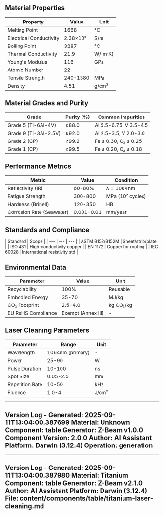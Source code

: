 ## Material Properties
| Property | Value | Unit |
| --- | --- | --- |
| Melting Point | 1668 | °C |
| Electrical Conductivity | 2.38×10⁶ | S/m |
| Boiling Point | 3287 | °C |
| Thermal Conductivity | 21.9 | W/(m·K) |
| Young's Modulus | 116 | GPa |
| Atomic Number | 22 | - |
| Tensile Strength | 240-1380 | MPa |
| Density | 4.51 | g/cm³ |


## Material Grades and Purity
| Grade | Purity (%) | Common Impurities |
| --- | --- | --- |
| Grade 5 (Ti-6Al-4V) | ≥88.0 | Al 5.5-6.75, V 3.5-4.5 |
| Grade 9 (Ti-3Al-2.5V) | ≥92.0 | Al 2.5-3.5, V 2.0-3.0 |
| Grade 2 (CP) | ≥99.2 | Fe ≤ 0.30, O₂ ≤ 0.25 |
| Grade 1 (CP) | ≥99.5 | Fe ≤ 0.20, O₂ ≤ 0.18 |


## Performance Metrics
| Metric | Value | Condition |
| --- | --- | --- |
| Reflectivity (IR) | 60-80% | λ = 1064nm |
| Fatigue Strength | 300-800 | MPa (10⁷ cycles) |
| Hardness (Brinell) | 120-350 | HB |
| Corrosion Rate (Seawater) | 0.001-0.01 | mm/year |


## Standards and Compliance
| Standard | Scope |
| --- | --- | --- |
| ASTM B152/B152M | Sheet/strip/plate |
| ISO 431 | High-conductivity copper |
| EN 1172 | Copper for roofing |
| IEC 60028 | International resistivity std |


## Environmental Data
| Parameter | Value | Unit |
| --- | --- | --- |
| Recyclability | 100% | Reusable |
| Embodied Energy | 35-70 | MJ/kg |
| CO₂ Footprint | 2.5-4.0 | kg CO₂/kg |
| EU RoHS Compliance | Exempt (Annex III) | - |


## Laser Cleaning Parameters
| Parameter | Range | Unit |
| --- | --- | --- |
| Wavelength | 1064nm (primary) | - |
| Power | 25-90 | W |
| Pulse Duration | 10-100 | ns |
| Spot Size | 0.05-2.5 | mm |
| Repetition Rate | 10-50 | kHz |
| Fluence | 1.0-4 | J/cm² |


---
Version Log - Generated: 2025-09-11T13:04:00.387699
Material: Unknown
Component: table
Generator: Z-Beam v1.0.0
Component Version: 2.0.0
Author: AI Assistant
Platform: Darwin (3.12.4)
Operation: generation
---

---
Version Log - Generated: 2025-09-11T13:04:00.387980
Material: Titanium
Component: table
Generator: Z-Beam v2.1.0
Author: AI Assistant
Platform: Darwin (3.12.4)
File: content/components/table/titanium-laser-cleaning.md
---